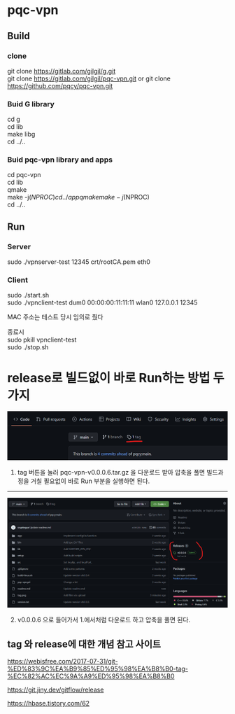 pqc-vpn
===

## Build

### clone
git clone https://gitlab.com/gilgil/g.git  
git clone https://gitlab.com/gilgil/pqc-vpn.git or git clone https://github.com/pqcy/pqc-vpn.git

### Buid G library
cd g  
cd lib  
make libg  
cd ../..  

### Buid pqc-vpn library and apps
cd pqc-vpn  
cd lib  
qmake  
make -j$(NPROC)  
cd ../app  
qmake  
make -j$(NPROC)  
cd ../..  

## Run

### Server
sudo ./vpnserver-test 12345 crt/rootCA.pem eth0  

### Client
sudo ./start.sh  
sudo ./vpnclient-test dum0 00:00:00:11:11:11 wlan0 127.0.0.1 12345  

MAC 주소는 테스트 당시 임의로 줬다   

종료시   
sudo pkill vpnclient-test   
sudo ./stop.sh  

release로 빌드없이 바로 Run하는 방법 두가지   
===
![ApplicationWindow 레이아웃](./tag.png)   

1. tag 버튼을 눌러 pqc-vpn-v0.0.0.6.tar.gz 을 다운로드 받아 압축을 풀면 빌드과정을 거칠 필요없이 바로 Run 부분을 실행하면 된다.   

------
![ApplicationWindow 레이아웃](./release.png)   

2. v0.0.0.6 으로 들어가서 1.에서처럼 다운로드 하고 압축을 풀면 된다.   

## tag 와 release에 대한 개념 참고 사이트   

https://webisfree.com/2017-07-31/git-%ED%83%9C%EA%B9%85%ED%95%98%EA%B8%B0-tag-%EC%82%AC%EC%9A%A9%ED%95%98%EA%B8%B0   

https://git.jiny.dev/gitflow/release   

https://hbase.tistory.com/62
